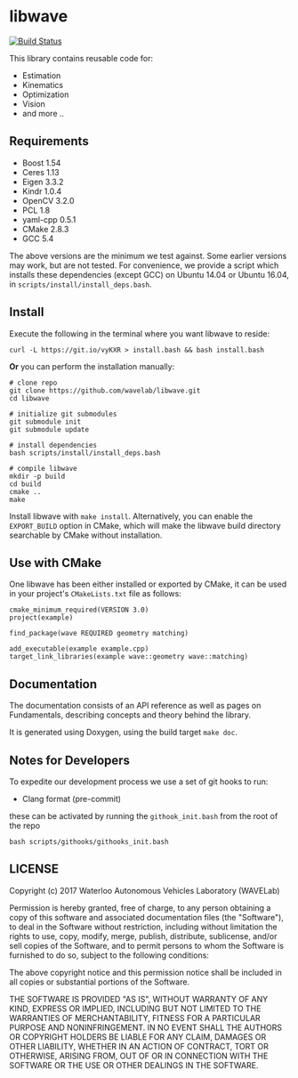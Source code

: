 # libwave
[![Build Status](https://travis-ci.org/wavelab/libwave.png?branch=master)][1]

This library contains reusable code for:

- Estimation
- Kinematics
- Optimization
- Vision
- and more ..

## Requirements

- Boost 1.54
- Ceres 1.13
- Eigen 3.3.2
- Kindr 1.0.4
- OpenCV 3.2.0
- PCL 1.8
- yaml-cpp 0.5.1
- CMake 2.8.3
- GCC 5.4

The above versions are the minimum we test against.
Some earlier versions may work, but are not tested.
For convenience, we provide a script which installs these dependencies (except 
GCC) on Ubuntu 14.04 or Ubuntu 16.04, in `scripts/install/install_deps.bash`.

## Install

Execute the following in the terminal where you want libwave to reside:

    curl -L https://git.io/vyKXR > install.bash && bash install.bash

**Or** you can perform the installation manually:

    # clone repo
    git clone https://github.com/wavelab/libwave.git
    cd libwave

    # initialize git submodules
    git submodule init
    git submodule update

    # install dependencies
    bash scripts/install/install_deps.bash

    # compile libwave
    mkdir -p build
    cd build
    cmake ..
    make

Install libwave with `make install`. Alternatively, you can enable the
`EXPORT_BUILD` option in CMake, which will make the libwave build directory 
searchable by CMake without installation.


## Use with CMake

One libwave has been either installed or exported by CMake, it can be used in
your project's `CMakeLists.txt` file as follows:

    cmake_minimum_required(VERSION 3.0)
    project(example)

    find_package(wave REQUIRED geometry matching)

    add_executable(example example.cpp)
    target_link_libraries(example wave::geometry wave::matching)


## Documentation

The documentation consists of an API reference as well as pages on Fundamentals,
describing concepts and theory behind the library.

It is generated using Doxygen, using the build target `make doc`.


## Notes for Developers

To expedite our development process we use a set of git hooks to run:

- Clang format (pre-commit)

these can be activated by running the `githook_init.bash` from the root of the repo

    bash scripts/githooks/githooks_init.bash


## LICENSE

Copyright (c) 2017 Waterloo Autonomous Vehicles Laboratory (WAVELab)

Permission is hereby granted, free of charge, to any person obtaining a copy
of this software and associated documentation files (the "Software"), to deal
in the Software without restriction, including without limitation the rights
to use, copy, modify, merge, publish, distribute, sublicense, and/or sell
copies of the Software, and to permit persons to whom the Software is
furnished to do so, subject to the following conditions:

The above copyright notice and this permission notice shall be included in all
copies or substantial portions of the Software.

THE SOFTWARE IS PROVIDED "AS IS", WITHOUT WARRANTY OF ANY KIND, EXPRESS OR
IMPLIED, INCLUDING BUT NOT LIMITED TO THE WARRANTIES OF MERCHANTABILITY,
FITNESS FOR A PARTICULAR PURPOSE AND NONINFRINGEMENT. IN NO EVENT SHALL THE
AUTHORS OR COPYRIGHT HOLDERS BE LIABLE FOR ANY CLAIM, DAMAGES OR OTHER
LIABILITY, WHETHER IN AN ACTION OF CONTRACT, TORT OR OTHERWISE, ARISING FROM,
OUT OF OR IN CONNECTION WITH THE SOFTWARE OR THE USE OR OTHER DEALINGS IN THE
SOFTWARE.

[1]: https://travis-ci.org/wavelab/libwave
[edit_docs]: http://chutsu.github.io/ditto/#docs/how_do_i_use_ditto
